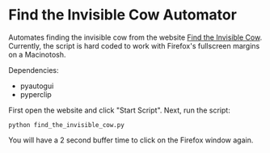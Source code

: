 # Find the Invisible Cow Automator

Automates finding the invisible cow from the website [Find the Invisible Cow](https://findtheinvisiblecow.com/).   
Currently, the script is hard coded to work with Firefox's fullscreen margins on a Macinotosh.   

Dependencies:
* pyautogui
* pyperclip

First open the website and click "Start Script".
Next, run the script:
```
python find_the_invisible_cow.py
```
You will have a 2 second buffer time to click on the Firefox window again. 
